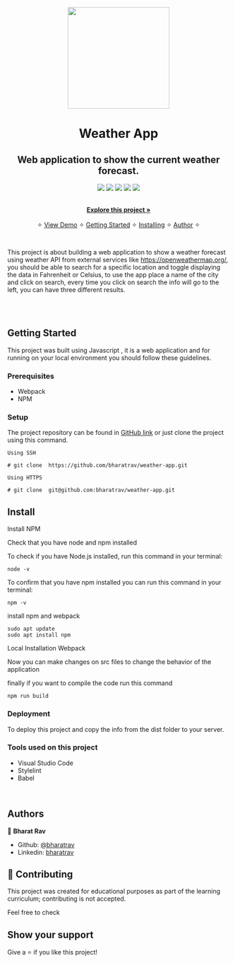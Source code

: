 <p align="center">
    <img src="./weather.png"
        height="230">
</p>

<p align="center">
    <h1 align="center"> Weather App  </h1>    
</p>

<p align="center">
    <h2 align="center"> Web application to show the current weather forecast.</h2>    
</p>

<p align="center">
    <a href="https://img.shields.io/badge/Microverse-blueviolet" alt="Contributors">
        <img src="https://img.shields.io/badge/Microverse-blueviolet" /></a>
    <a href="https://www.w3schools.com/js/js_es6.asp" alt="JavaScript">
        <img src="https://img.shields.io/badge/JavaScript-6.0.0-yellowgreen" /></a>
    <a href="https://webpack.js.org/" alt="Webpack">
        <img src="https://img.shields.io/badge/Webpack%204-4.0.0-lightgrey" /></a>      
    <a href="https://getbootstrap.com/" alt="Bootstrap">
        <img src="https://img.shields.io/badge/Bootstrap-4.5.0.-orange" /></a>
    <a href="https://sass-lang.com/" alt="SASS">
        <img src="https://img.shields.io/badge/SASS-built-brightgreen" /></a>
        
</p>



  <p align="center">    
    <br />
    <a href="https://github.com/bharatrav/weather-app"><strong>Explore this project »</strong></a>
    <br />
    <br />&#10023;
    <a href="http://weather-app-bharat01.netlify.app">View Demo</a>   &#10023;  
    <a href="#Getting-Started">Getting Started</a> &#10023; <a href="#Install">Installing</a> &#10023;    
    <a href="#Authors">Author</a> &#10023;



  </p>



<br/>


This project is about building a web application to show a weather forecast using weather API from external services like https://openweathermap.org/, you should be able to search for a specific location and toggle displaying the data in Fahrenheit or Celsius, to use the app place a name of the city and click on search, every time you click on search the info will go to the left, you can have three different results.

<br/>


<br/>


## Getting Started

This project was built using Javascript , it is a web application and for running on your local environment you should follow these guidelines.



### Prerequisites

- Webpack 
- NPM 

### Setup


The project repository can be found in [GitHub link](https://github.com/bharatrav/weather-app) or just clone the project using this command. 


```
Using SSH 

# git clone  https://github.com/bharatrav/weather-app.git

Using HTTPS

# git clone  git@github.com:bharatrav/weather-app.git

```


## Install

Install NPM

Check that you have node and npm installed

To check if you have Node.js installed, run this command in your terminal:


```
node -v
```

To confirm that you have npm installed you can run this command in your terminal:


```
npm -v
```


install npm and webpack


```
sudo apt update
sudo apt install npm
```


Local Installation Webpack


Now you can make changes on src files to change the behavior of the application

finally if you want to compile the code run this command

```
npm run build
```

### Deployment

To deploy this project and copy the info from the dist folder to your server.




### Tools used on this project

- Visual Studio Code
- Stylelint
- Babel

<br/>








## Authors


👤 **Bharat Rav**

- Github: [@bharatrav](https://github.com/bharatrav)
- Linkedin: [bharatrav](https://www.linkedin.com/in/bharatrav01/)


## 🤝 Contributing

This project was created for educational purposes as part of the learning curriculum; contributing is not accepted.

Feel free to check 

## Show your support

Give a ⭐️ if you like this project!

